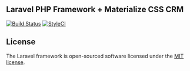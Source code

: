 ## Laravel PHP Framework + Materialize CSS CRM

[![Build Status](https://travis-ci.org/vinayakkulkarni/crm.svg)](https://travis-ci.org/vinayakkulkarni/crm/)
[![StyleCI](https://styleci.io/repos/76187257/shield?style=flat)](https://styleci.io/repos/76187257)

## License

The Laravel framework is open-sourced software licensed under the [MIT license](http://opensource.org/licenses/MIT).
